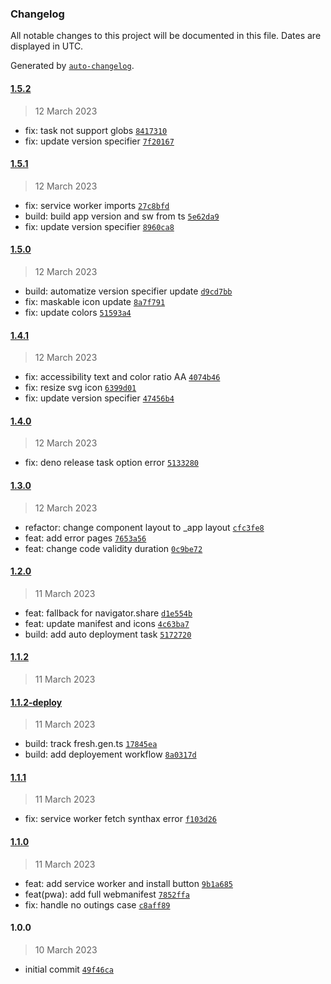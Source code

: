 ### Changelog

All notable changes to this project will be documented in this file. Dates are
displayed in UTC.

Generated by [`auto-changelog`](https://github.com/CookPete/auto-changelog).

#### [1.5.2](https://github.com/JOTSR/Planning-baguage/compare/1.5.1...1.5.2)

> 12 March 2023

- fix: task not support globs
  [`8417310`](https://github.com/JOTSR/Planning-baguage/commit/841731028dbcf276d553c757562e59a04fafb24c)
- fix: update version specifier
  [`7f20167`](https://github.com/JOTSR/Planning-baguage/commit/7f20167cdc16b0a2a32151471a4b57c41c94b0e0)

#### [1.5.1](https://github.com/JOTSR/Planning-baguage/compare/1.5.0...1.5.1)

> 12 March 2023

- fix: service worker imports
  [`27c8bfd`](https://github.com/JOTSR/Planning-baguage/commit/27c8bfdd4c3e628acf0e17042891998ba3ad85d7)
- build: build app version and sw from ts
  [`5e62da9`](https://github.com/JOTSR/Planning-baguage/commit/5e62da933a5e0f0c596e8aefb38e2a7b1d7f6d9a)
- fix: update version specifier
  [`8960ca8`](https://github.com/JOTSR/Planning-baguage/commit/8960ca821789ed3ec0f703cfb1cd14c4bd5ea467)

#### [1.5.0](https://github.com/JOTSR/Planning-baguage/compare/1.4.1...1.5.0)

> 12 March 2023

- build: automatize version specifier update
  [`d9cd7bb`](https://github.com/JOTSR/Planning-baguage/commit/d9cd7bb8ad4d64a06d32328e002a551af65e9c1f)
- fix: maskable icon update
  [`8a7f791`](https://github.com/JOTSR/Planning-baguage/commit/8a7f7916a57a6137d61f3ce0480fa9a8393f5500)
- fix: update colors
  [`51593a4`](https://github.com/JOTSR/Planning-baguage/commit/51593a45573827bc40b875badc24e126420df65a)

#### [1.4.1](https://github.com/JOTSR/Planning-baguage/compare/1.4.0...1.4.1)

> 12 March 2023

- fix: accessibility text and color ratio AA
  [`4074b46`](https://github.com/JOTSR/Planning-baguage/commit/4074b46e22792be98c4cea7ece729893b63e4448)
- fix: resize svg icon
  [`6399d01`](https://github.com/JOTSR/Planning-baguage/commit/6399d018ab0dc248bf5f3b5665f89e936cbc8263)
- fix: update version specifier
  [`47456b4`](https://github.com/JOTSR/Planning-baguage/commit/47456b404ccda92a3b89914a6c4ba2eb69ffdcc6)

#### [1.4.0](https://github.com/JOTSR/Planning-baguage/compare/1.3.0...1.4.0)

> 12 March 2023

- fix: deno release task option error
  [`5133280`](https://github.com/JOTSR/Planning-baguage/commit/51332808463b396763cd6a1df71ddb585e33af5c)

#### [1.3.0](https://github.com/JOTSR/Planning-baguage/compare/1.2.0...1.3.0)

> 12 March 2023

- refactor: change component layout to _app layout
  [`cfc3fe8`](https://github.com/JOTSR/Planning-baguage/commit/cfc3fe87ab21c6881ee8c522acd2e8542b325018)
- feat: add error pages
  [`7653a56`](https://github.com/JOTSR/Planning-baguage/commit/7653a56ff903911dcdbb4ef468cfb2468fb03915)
- feat: change code validity duration
  [`0c9be72`](https://github.com/JOTSR/Planning-baguage/commit/0c9be72e2b0cdb562cf50074fc1f072d4d534013)

#### [1.2.0](https://github.com/JOTSR/Planning-baguage/compare/1.1.2...1.2.0)

> 11 March 2023

- feat: fallback for navigator.share
  [`d1e554b`](https://github.com/JOTSR/Planning-baguage/commit/d1e554b465abd165709bd0292f821d57d36532f7)
- feat: update manifest and icons
  [`4c63ba7`](https://github.com/JOTSR/Planning-baguage/commit/4c63ba7947717c451ba328c7bf0856a7136f7813)
- build: add auto deployment task
  [`5172720`](https://github.com/JOTSR/Planning-baguage/commit/5172720037a2e174cffe29da22893be4089a6204)

#### [1.1.2](https://github.com/JOTSR/Planning-baguage/compare/1.1.2-deploy...1.1.2)

> 11 March 2023

#### [1.1.2-deploy](https://github.com/JOTSR/Planning-baguage/compare/1.1.1...1.1.2-deploy)

> 11 March 2023

- build: track fresh.gen.ts
  [`17845ea`](https://github.com/JOTSR/Planning-baguage/commit/17845eaaf5b16dd26149ea2ec2e113301c15837d)
- build: add deployement workflow
  [`8a0317d`](https://github.com/JOTSR/Planning-baguage/commit/8a0317dd70d348777b9aede9b93fa51f6e5b9e6d)

#### [1.1.1](https://github.com/JOTSR/Planning-baguage/compare/1.1.0...1.1.1)

> 11 March 2023

- fix: service worker fetch synthax error
  [`f103d26`](https://github.com/JOTSR/Planning-baguage/commit/f103d26db8f9e575e145b6b4942fd507c1d7aa3e)

#### [1.1.0](https://github.com/JOTSR/Planning-baguage/compare/1.0.0...1.1.0)

> 11 March 2023

- feat: add service worker and install button
  [`9b1a685`](https://github.com/JOTSR/Planning-baguage/commit/9b1a6856eec741d2ac8812eb5e7ab0c50525cc3b)
- feat(pwa): add full webmanifest
  [`7852ffa`](https://github.com/JOTSR/Planning-baguage/commit/7852ffae0f308fb560e5a34068b76b286c6e403b)
- fix: handle no outings case
  [`c8aff89`](https://github.com/JOTSR/Planning-baguage/commit/c8aff8982e597d66f5dbe8812ff66d20af509f29)

#### 1.0.0

> 10 March 2023

- initial commit
  [`49f46ca`](https://github.com/JOTSR/Planning-baguage/commit/49f46ca3a40262345d3308b1b15b9f06d8d5d9d0)
